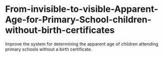 # From-invisible-to-visible-Apparent-Age-for-Primary-School-children-without-birth-certificates
 Improve the system for determining the apparent age of children attending  primary schools without a birth certificate.
